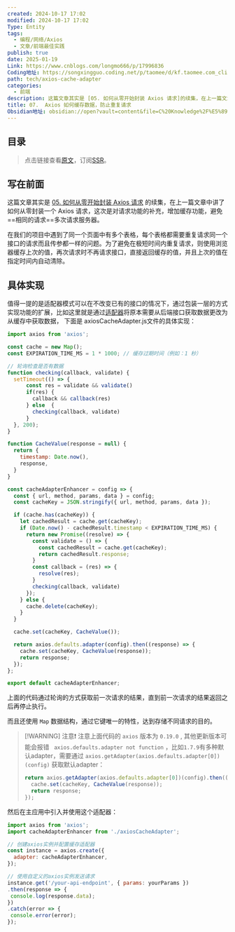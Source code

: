 ```yaml
---
created: 2024-10-17 17:02
modified: 2024-10-17 17:02
Type: Entity
tags:
  - 编程/网络/Axios
  - 文章/前端最佳实践
publish: true
date: 2025-01-19
Link: https://www.cnblogs.com/longmo666/p/17996836
Coding地址: https://songxingguo.coding.net/p/taomee/d/kf.taomee.com_client/git/tree/master/src/http/axiosCacheAdapter
path: tech/axios-cache-adapter
categories:
  - 前端
description: 这篇文章其实是 [05. 如何从零开始封装 Axios 请求]的续集，在上一篇文章中讲了如何从零封装一个 Axios 请求，这次是对请求功能的补充，增加缓存功能，避免相同的请求多次请求服务器。
title: 07.  Axios 如何缓存数据，防止重复请求
Obsidian地址: obsidian://open?vault=content&file=C%20Knowledge%2F%E5%89%8D%E7%AB%AF%2F%E8%81%8C%E4%B8%9A%E8%A7%84%E5%88%92%2F%E5%89%8D%E7%AB%AF%E9%9D%A2%E8%AF%95%E5%AE%9D%E5%85%B8%2F%E5%85%AB%E8%82%A1%E6%96%87%2F07.%20%20Axios%20%E5%A6%82%E4%BD%95%E7%BC%93%E5%AD%98%E6%95%B0%E6%8D%AE%EF%BC%8C%E9%98%B2%E6%AD%A2%E9%87%8D%E5%A4%8D%E8%AF%B7%E6%B1%82.md
---
```


## 目录

> 点击链接查看[原文](https://blog.songxingguo.com/posts/tech/axios-cache-adapter "原文")，订阅[SSR](https://blog.songxingguo.com/atom.xml "SSR")。

## 写在前面

这篇文章其实是 [05. 如何从零开始封装 Axios 请求](https://blog.songxingguo.com/posts/tech/axios-api) 的续集，在上一篇文章中讲了如何从零封装一个 Axios 请求，这次是对请求功能的补充，增加缓存功能，避免==相同的请求==多次请求服务器。

在我们的项目中遇到了同一个页面中有多个表格，每个表格都需要重复请求同一个接口的请求而且传参都一样的问题。为了避免在极短时间内重复请求，则使用浏览器缓存上次的值，再次请求时不再请求接口，直接返回缓存的值，并且上次的值在指定时间内自动清除。

## 具体实现

值得一提的是适配器模式可以在不改变已有的接口的情况下，通过包装一层的方式实现功能的扩展，比如这里就是通过[适配器](https://github.com/axios/axios/blob/v1.x/lib/adapters/README.md)将原本需要从后端接口获取数据更改为从缓存中获取数据， 下面是 axiosCacheAdapter.js文件的具体实现：

```js
import axios from 'axios';

const cache = new Map();
const EXPIRATION_TIME_MS = 1 * 1000; // 缓存过期时间（例如：1 秒）

// 轮询检查是否有数据
function checking(callback, validate) {
  setTimeout(() => {
      const res = validate && validate()
      if(res) {
        callback && callback(res)
      } else  {
        checking(callback, validate)
      }
  }, 200);
}

function CacheValue(response = null) {
  return {
    timestamp: Date.now(),
    response,
  }
}

const cacheAdapterEnhancer = config => {
  const { url, method, params, data } = config;
  const cacheKey = JSON.stringify({ url, method, params, data });

  if (cache.has(cacheKey)) {
    let cachedResult = cache.get(cacheKey);
    if (Date.now() - cachedResult.timestamp < EXPIRATION_TIME_MS) {
      return new Promise((resolve) => {
        const validate = () => {
          const cachedResult = cache.get(cacheKey);
          return cachedResult.response;
        }
        const callback = (res) => {
          resolve(res);
        }
        checking(callback, validate)
      });
    } else {
      cache.delete(cacheKey);
    }
  }

  cache.set(cacheKey, CacheValue());

  return axios.defaults.adapter(config).then((response) => {
    cache.set(cacheKey, CacheValue(response));
    return response;
  });
};

export default cacheAdapterEnhancer;
```

上面的代码通过轮询的方式获取前一次请求的结果，直到前一次请求的结果返回之后再停止执行。

而且还使用 `Map` 数据结构，通过它键唯一的特性，达到存储不同请求的目的。

> \[!WARNING] 注意❗
> 注意上面代码的 `axios` 版本为 `0.19.0` ,   其他更新版本可能会报错 ` axios.defaults.adapter not function` ，比如`1.7.9`有多种默认adapter，需要通过 `axios.getAdapter(axios.defaults.adapter[0])(config)` 获取默认adapter：
>
> ```js
> return axios.getAdapter(axios.defaults.adapter[0])(config).then((response) => {
> 	cache.set(cacheKey, CacheValue(response));
> 	return response;
> });
> ```

然后在主应用中引入并使用这个适配器：

```js
import axios from 'axios';
import cacheAdapterEnhancer from './axiosCacheAdapter';

// 创建axios实例并配置缓存适配器
const instance = axios.create({
  adapter: cacheAdapterEnhancer,
});

// 使用自定义的axios实例发送请求
instance.get('/your-api-endpoint', { params: yourParams })
.then(response => {
 console.log(response.data);
})
.catch(error => {
 console.error(error);
});
```
